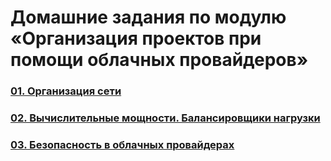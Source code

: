 # Домашние задания по модулю «Организация проектов при помощи облачных провайдеров»
### [01. Организация сети](01/README.md)
### [02. Вычислительные мощности. Балансировщики нагрузки](02/README.md)
### [03. Безопасность в облачных провайдерах](03/README.md)
